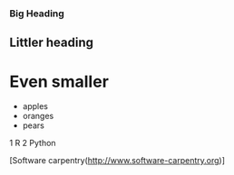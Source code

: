### Big Heading
## Littler heading
# Even smaller

- apples
- oranges
- pears

1 R
2 Python

[Software carpentry(http://www.software-carpentry.org)]
